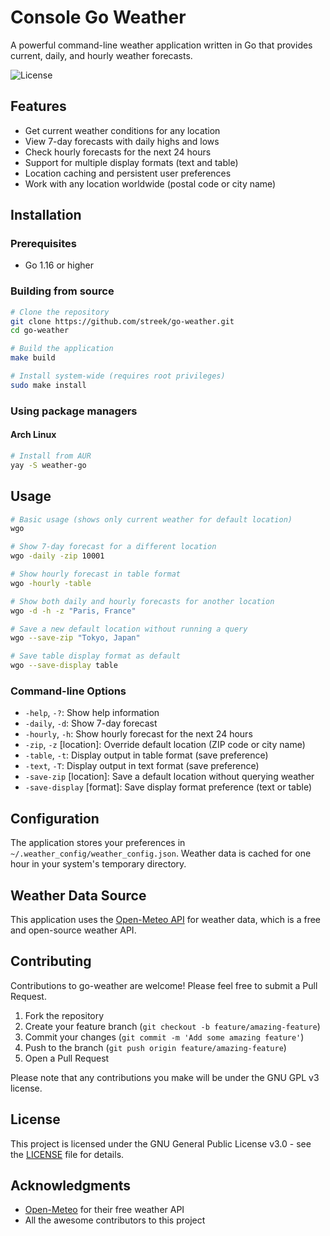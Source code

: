# Console Go Weather

A powerful command-line weather application written in Go that provides current, daily, and hourly weather forecasts.

![License](https://img.shields.io/badge/license-GPL--3.0-blue.svg)

## Features

- Get current weather conditions for any location
- View 7-day forecasts with daily highs and lows
- Check hourly forecasts for the next 24 hours
- Support for multiple display formats (text and table)
- Location caching and persistent user preferences
- Work with any location worldwide (postal code or city name)

## Installation

### Prerequisites

- Go 1.16 or higher

### Building from source

```bash
# Clone the repository
git clone https://github.com/streek/go-weather.git
cd go-weather

# Build the application
make build

# Install system-wide (requires root privileges)
sudo make install
```

### Using package managers

#### Arch Linux

```bash
# Install from AUR
yay -S weather-go
```

## Usage

```bash
# Basic usage (shows only current weather for default location)
wgo

# Show 7-day forecast for a different location
wgo -daily -zip 10001

# Show hourly forecast in table format
wgo -hourly -table

# Show both daily and hourly forecasts for another location
wgo -d -h -z "Paris, France"

# Save a new default location without running a query
wgo --save-zip "Tokyo, Japan"

# Save table display format as default
wgo --save-display table
```

### Command-line Options

- `-help`, `-?`: Show help information
- `-daily`, `-d`: Show 7-day forecast
- `-hourly`, `-h`: Show hourly forecast for the next 24 hours
- `-zip`, `-z` [location]: Override default location (ZIP code or city name)
- `-table`, `-t`: Display output in table format (save preference)
- `-text`, `-T`: Display output in text format (save preference)
- `-save-zip` [location]: Save a default location without querying weather
- `-save-display` [format]: Save display format preference (text or table)

## Configuration

The application stores your preferences in `~/.weather_config/weather_config.json`.
Weather data is cached for one hour in your system's temporary directory.

## Weather Data Source

This application uses the [Open-Meteo API](https://open-meteo.com/) for weather data, which is a free and open-source weather API.

## Contributing

Contributions to go-weather are welcome! Please feel free to submit a Pull Request.

1. Fork the repository
2. Create your feature branch (`git checkout -b feature/amazing-feature`)
3. Commit your changes (`git commit -m 'Add some amazing feature'`)
4. Push to the branch (`git push origin feature/amazing-feature`)
5. Open a Pull Request

Please note that any contributions you make will be under the GNU GPL v3 license.

## License

This project is licensed under the GNU General Public License v3.0 - see the [LICENSE](LICENSE) file for details.

## Acknowledgments

- [Open-Meteo](https://open-meteo.com/) for their free weather API
- All the awesome contributors to this project
